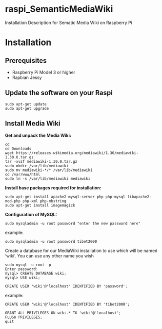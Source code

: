 # raspi_SemanticMediaWiki
Installation Description for Sematic Media Wiki on Raspberry Pi

# Installation

## Prerequisites
- Raspberry Pi Model 3 or higher
- Rapbian Jessy

## Update the software on your Raspi
```
sudo apt-get update
sudo apt-get upgrade
```

## Install Media Wiki
**Get and unpack the Media Wiki:**  
```
cd
cd Downloads
wget https://releases.wikimedia.org/mediawiki/1.30/mediawiki-1.30.0.tar.gz
tar -xvzf mediawiki-1.30.0.tar.gz
sudo mkdir /var/lib/mediawiki
sudo mv mediawiki-*/* /var/lib/mediawiki
cd /var/www/html
sudo ln -s /var/lib/mediawiki mediawiki
```

**Install base packages required for installation:**  
```
sudo apt-get install apache2 mysql-server php php-mysql libapache2-mod-php php-xml php-mbstring
sudo apt-get install imagemagick
```

**Configuration of MySQL:**  
```
sudo mysqladmin -u root password "enter the new password here"
```
example:
```
sudo mysqladmin -u root password tibet2000
```
Create a database for our MediaWiki installation to use which will be named ‘wiki’. You can use any other name you wish
```
sudo mysql -u root -p
Enter password:
mysql> CREATE DATABASE wiki;
mysql> USE wiki;
```
```
CREATE USER 'wiki'@'localhost' IDENTIFIED BY 'password';
```
example:
```
CREATE USER 'wiki'@'localhost' IDENTIFIED BY 'tibet2000';
```
```
GRANT ALL PRIVILEGES ON wiki.* TO 'wiki'@'localhost';
FLUSH PRIVILEGES;
quit
```

